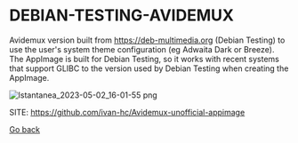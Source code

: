 # DEBIAN-TESTING-AVIDEMUX
 
 Avidemux version built from https://deb-multimedia.org (Debian Testing) 
 to use the user's system theme configuration (eg Adwaita Dark or Breeze).
 The AppImage is built for Debian Testing, so it works with recent systems 
 that support GLIBC to the version used by Debian Testing when creating the 
 AppImage.
 
 ![Istantanea_2023-05-02_16-01-55 png](https://user-images.githubusercontent.com/88724353/235691165-4b7409d1-0718-44a6-ba9e-f18492afd987.jpg)
 
 SITE: https://github.com/ivan-hc/Avidemux-unofficial-appimage

 [Go back](https://portable-linux-apps.github.io/apps.html)
